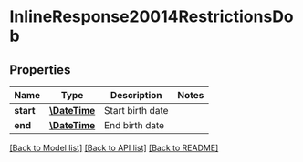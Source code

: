 # InlineResponse20014RestrictionsDob

## Properties
Name | Type | Description | Notes
------------ | ------------- | ------------- | -------------
**start** | [**\DateTime**](\DateTime.md) | Start birth date | 
**end** | [**\DateTime**](\DateTime.md) | End birth date | 

[[Back to Model list]](../README.md#documentation-for-models) [[Back to API list]](../README.md#documentation-for-api-endpoints) [[Back to README]](../README.md)


